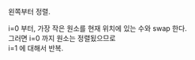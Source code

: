 
왼쪽부터 정렬. <br>

i=0 부터, 가장 작은 원소를 현재 위치에 있는 수와 swap 한다. <br>
그러면 i=0 까지 원소는 정렬됬으므로 <br>
i=1 에 대해서 반복. <br>

